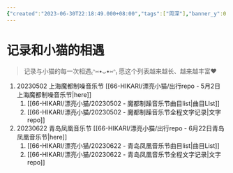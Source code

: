 ```yaml
---
{"created":"2023-06-30T22:18:49.000+08:00","tags":["周深"],"banner_y":0.44792,"dg-publish":true,"banner":"![img12.jpg](/img/user/Attached/banner%20pic/img12.jpg)","dg-path":"漂亮小猫/记录和小猫的相遇.md","permalink":"/漂亮小猫/记录和小猫的相遇/","dgPassFrontmatter":true,"updated":"2023-06-30T22:18:49.000+08:00"}
---
```



# 记录和小猫的相遇
>记录与小猫的每一次相遇₍ᐢ⑅•ᴗ•⑅ᐢ₎
>愿这个列表越来越长、越来越丰富❤️



1. 20230502 上海魔都制噪音乐节 [[66-HIKARI/漂亮小猫/出行repo - 5月2日上海魔都制噪音乐节\|here]]
	1. [[66-HIKARI/漂亮小猫/20230502 - 魔都制躁音乐节曲目list\|曲目LIst]]
	2. [[66-HIKARI/漂亮小猫/20230502 - 魔都制躁音乐节全程文字记录\|文字repo]]
2. 20230622 青岛凤凰音乐节 [[66-HIKARI/漂亮小猫/出行repo - 6月22日青岛凤凰音乐节\|here]]
	1. [[66-HIKARI/漂亮小猫/20230622 - 青岛凤凰音乐节曲目list\|曲目List]]
	2. [[66-HIKARI/漂亮小猫/20230622 - 青岛凤凰音乐节全程文字记录\|文字repo]]